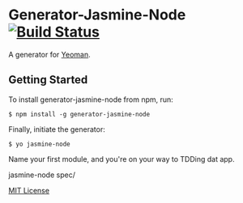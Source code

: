 # Generator-Jasmine-Node [![Build Status](https://secure.travis-ci.org/brettshollenberger/generator-jasmine-node.png?branch=master)](https://travis-ci.org/brettshollenberger/generator-jasmine-node)

A generator for [Yeoman](http://yeoman.io).

## Getting Started

To install generator-jasmine-node from npm, run:

```
$ npm install -g generator-jasmine-node
```

Finally, initiate the generator:

```
$ yo jasmine-node
```

Name your first module, and you're on your way to TDDing dat app.

jasmine-node spec/

[MIT License](http://en.wikipedia.org/wiki/MIT_License)
